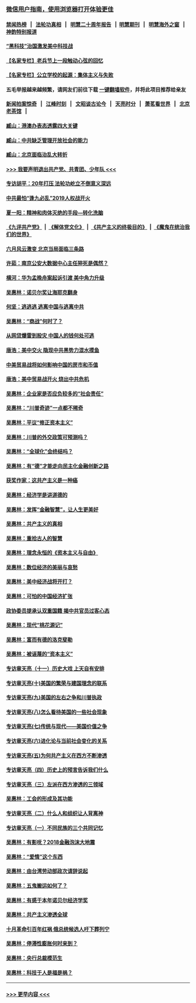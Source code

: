 ### [微信用户指南，使用浏览器打开体验更佳](https://github.com/gfw-breaker/banned-news1/blob/master/indexes/wechat-guide.md?t=0)
#### [禁闻热榜](热点新闻.md?t=0)  &nbsp;&nbsp;|&nbsp;&nbsp; [法轮功真相](https://github.com/gfw-breaker/truth/blob/master/README.md?t=0) &nbsp;&nbsp;|&nbsp;&nbsp; [明慧二十周年报告](https://github.com/gfw-breaker/mh-reports/blob/master/README.md?t=0) &nbsp;&nbsp;|&nbsp;&nbsp;[明慧期刊](https://github.com/gfw-breaker/mh-qikan) &nbsp;&nbsp;|&nbsp;&nbsp; [明慧海外之窗](https://github.com/gfw-breaker/mh-news/blob/master/README.md?t=0) &nbsp;&nbsp;|&nbsp;&nbsp; [神韵特别报道](https://github.com/gfw-breaker/mh-news/blob/master/shenyun.md?t=0)
#### [“黑科技”治国激发美中科技战](../pages/nsc423/n11638056.md?t=02051301) 
#### [【名家专栏】老兵节上一段触动心弦的回忆](../pages/nsc423/n11646016.md?t=02051301) 
#### [【名家专栏】公立学校的起源：集体主义与失败](../pages/nsc423/n11601833.md?t=02051301) 
#### 五毛举报越来越频繁，请网友们前往下载 [一键翻墙软件](https://github.com/gfw-breaker/ssr-accounts)，并将此项目推荐给亲友
#### [新闻拍案惊奇](https://github.com/gfw-breaker/banned-news1/blob/master/pages/link4.md) &nbsp;&nbsp;|&nbsp;&nbsp; [江峰时刻](https://github.com/gfw-breaker/banned-news1/blob/master/pages/link4.md) &nbsp;&nbsp;|&nbsp;&nbsp; [文昭谈古论今](https://github.com/gfw-breaker/banned-news1/blob/master/pages/link4.md) &nbsp;&nbsp;|&nbsp;&nbsp; [天亮时分](https://github.com/gfw-breaker/banned-news1/blob/master/pages/link4.md) &nbsp;&nbsp;|&nbsp;&nbsp; [萧茗看世界](https://github.com/gfw-breaker/banned-news1/blob/master/pages/link4.md) &nbsp;&nbsp;|&nbsp;&nbsp; [北京老茶馆](https://github.com/gfw-breaker/banned-news1/blob/master/pages/link4.md) &nbsp;&nbsp;|&nbsp;&nbsp; 
#### [臧山：港澳办表态透露四大关键](../pages/nsc423/n11421628.md?t=02051301) 
#### [臧山：中共缺乏管理开放社会的能力](../pages/nsc423/n11407457.md?t=02051301) 
#### [臧山：北京面临治乱大转折](../pages/nsc423/n11406895.md?t=02051301) 
#### [>>> 我要声明退出共产党、共青团、少年队 <<<](https://github.com/begood0513/goodnews/blob/master/quit/letter.md) 
#### [专访胡平：20年打压 法轮功屹立不倒意义深远](../pages/nsc423/n11398800.md?t=02051301) 
#### [中共最怕“逢九必乱”2019人权战开火](../pages/nsc423/n11385248.md?t=02051301) 
#### [夏一阳：精神和肉体灭绝的手段—转化洗脑](../pages/nsc423/n11368250.md?t=02051301) 
#### [《九评共产党》](https://github.com/begood0513/9ping.md/blob/master/README.md) &nbsp;|&nbsp; [《解体党文化》](../../../../jtdwh.md/blob/master/README.md)  &nbsp;|&nbsp; [《共产主义的终极目的》](../../../../gczydzjmd.md/blob/master/README.md) &nbsp;|&nbsp; [《魔鬼在统治我们的世界》](../../../../mgztzwmdsj.md/blob/master/README.md) 
#### [六月风云激变 北京当局面临三条路](../pages/nsc423/n11313668.md?t=02051301) 
#### [许茹：南京公安大数据中心主任猝死是偶然？](../pages/nsc423/n11064744.md?t=02051301) 
#### [横河：华为孟晚舟案起诉引渡 美中角力升级](../pages/nsc423/n11027230.md?t=02051301) 
#### [吴惠林：诺贝尔奖让海耶克翻身](../pages/nsc423/n10890049.md?t=02051301) 
#### [何坚：逃逃逃 逃离中国与逃离中共](../pages/nsc423/n10592891.md?t=02051301) 
#### [吴惠林：“商战”何时了？](../pages/nsc423/n10573558.md?t=02051301) 
#### [从网贷爆雷到股灾 中国人的钱何处可逃](../pages/nsc423/n10572800.md?t=02051301) 
#### [唐浩：美中交火 隐现中共黑势力混水摸鱼](../pages/nsc423/n10544040.md?t=02051301) 
#### [中美贸易战将如何影响中国的房市和币值](../pages/nsc423/n10543697.md?t=02051301) 
#### [唐浩：美中贸易战开火 烧出中共危机](../pages/nsc423/n10540126.md?t=02051301) 
#### [吴惠林：企业家是否应负较多的“社会责任”](../pages/nsc423/n10535022.md?t=02051301) 
#### [吴惠林：“川普奇迹”一点都不稀奇](../pages/nsc423/n10512808.md?t=02051301) 
#### [吴惠林：平议“修正资本主义”](../pages/nsc423/n10495724.md?t=02051301) 
#### [吴惠林：川普的外交政策可预测吗？](../pages/nsc423/n10462387.md?t=02051301) 
#### [吴惠林：“全球化”会终结吗？](../pages/nsc423/n10452838.md?t=02051301) 
#### [吴惠林：有“德”才能走向民主化金融创新之路](../pages/nsc423/n10432292.md?t=02051301) 
#### [获奖作家：这共产主义是一种癌](../pages/nsc423/n10431541.md?t=02051301) 
#### [吴惠林：经济学是讲道德的](../pages/nsc423/n10398014.md?t=02051301) 
#### [吴惠林：发挥“金融智慧”，让人生更美好](../pages/nsc423/n10375019.md?t=02051301) 
#### [吴惠林：共产主义的真相](../pages/nsc423/n10351394.md?t=02051301) 
#### [吴惠林：重拾古人的智慧](../pages/nsc423/n10337691.md?t=02051301) 
#### [吴惠林：理念永恒的《资本主义与自由》](../pages/nsc423/n10316274.md?t=02051301) 
#### [吴惠林：数位经济的美丽与哀愁](../pages/nsc423/n10292946.md?t=02051301) 
#### [吴惠林：美中经济战将开打？](../pages/nsc423/n10258825.md?t=02051301) 
#### [吴惠林：可怕的中国经济扩张](../pages/nsc423/n10219147.md?t=02051301) 
#### [政协委员提承认双重国籍 揭中共官员过客心态](../pages/nsc423/n10208809.md?t=02051301) 
#### [吴惠林：现代“桃花源记”](../pages/nsc423/n10185234.md?t=02051301) 
#### [吴惠林：富而有德的洛克斐勒](../pages/nsc423/n10142264.md?t=02051301) 
#### [吴惠林：被诬蔑的“资本主义”](../pages/nsc423/n10124816.md?t=02051301) 
#### [专访章天亮（十一）历史大戏 上天自有安排](../pages/nsc423/n10094905.md?t=02051301) 
#### [专访章天亮(十)美国的繁荣与建国理念的联系](../pages/nsc423/n10094899.md?t=02051301) 
#### [专访章天亮(九)美国的左右之争和川普执政](../pages/nsc423/n10094889.md?t=02051301) 
#### [专访章天亮(八)怎么看待美国的一些社会现象](../pages/nsc423/n10094857.md?t=02051301) 
#### [专访章天亮(七)传统与现代——美国价值之争](../pages/nsc423/n10093140.md?t=02051301) 
#### [专访章天亮(六)进化论与当前社会变化的关系](../pages/nsc423/n10092036.md?t=02051301) 
#### [专访章天亮(五)为何共产主义在西方不断渗透](../pages/nsc423/n10083620.md?t=02051301) 
#### [专访章天亮（四）历史上的预言告诉我们什么](../pages/nsc423/n10083606.md?t=02051301) 
#### [专访章天亮（三）左派在西方渗透的三领域](../pages/nsc423/n10081115.md?t=02051301) 
#### [吴惠林：工会的形成及其功能](../pages/nsc423/n10080633.md?t=02051301) 
#### [专访章天亮（二）什么人和组织让人背离神](../pages/nsc423/n10076637.md?t=02051301) 
#### [专访章天亮（一）不同民族的三个共同记忆](../pages/nsc423/n10074188.md?t=02051301) 
#### [吴惠林：有影呒？2018金融泡沫大地震](../pages/nsc423/n10040534.md?t=02051301) 
#### [吴惠林：“爱情”这个东西](../pages/nsc423/n10019423.md?t=02051301) 
#### [吴惠林：由台湾劳动部政次请辞说起](../pages/nsc423/n9979679.md?t=02051301) 
#### [吴惠林：五鬼搬运如何了？](../pages/nsc423/n9925338.md?t=02051301) 
#### [吴惠林：有感于本年诺贝尔经济学奖](../pages/nsc423/n9871883.md?t=02051301) 
#### [吴惠林：共产主义渗透全球](../pages/nsc423/n9812748.md?t=02051301) 
#### [十月革命引百年红祸 俄总统候选人吁下葬列宁](../pages/nsc423/n9810182.md?t=02051301) 
#### [吴惠林：停滞性膨胀何时来到？](../pages/nsc423/n9764136.md?t=02051301) 
#### [吴惠林：央行总裁模范生](../pages/nsc423/n9728134.md?t=02051301) 
#### [吴惠林：科技于人是福是祸？](../pages/nsc423/n9672982.md?t=02051301) 

----
#### [ >>> 更早内容 <<< ](../indexes/nsc423-earlier.md)
